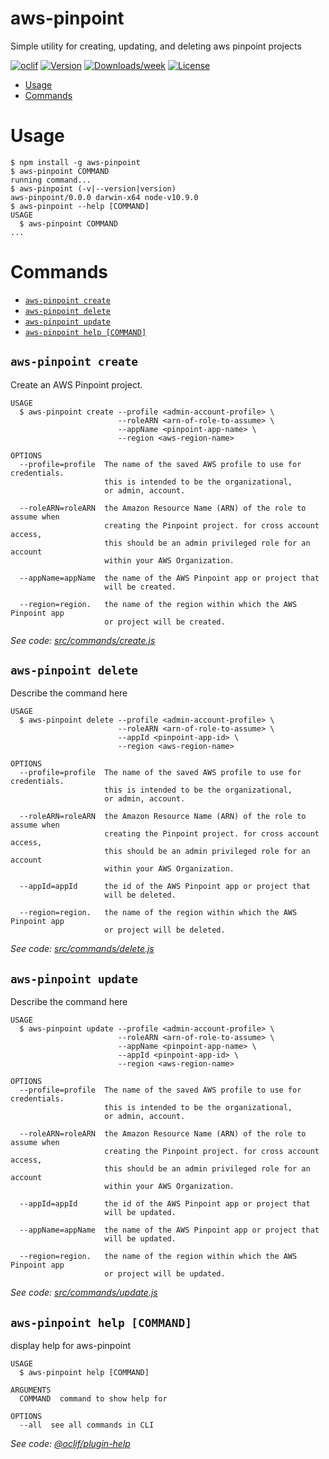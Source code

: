 aws-pinpoint
============

Simple utility for creating, updating, and deleting aws pinpoint projects

[![oclif](https://img.shields.io/badge/cli-oclif-brightgreen.svg)](https://oclif.io)
[![Version](https://img.shields.io/npm/v/aws-pinpoint.svg)](https://npmjs.org/package/aws-pinpoint)
[![Downloads/week](https://img.shields.io/npm/dw/aws-pinpoint.svg)](https://npmjs.org/package/aws-pinpoint)
[![License](https://img.shields.io/npm/l/aws-pinpoint.svg)](https://github.com/aws-utilities/aws-pinpoint/blob/master/package.json)

<!-- toc -->
* [Usage](#usage)
* [Commands](#commands)
<!-- tocstop -->
# Usage
<!-- usage -->
```sh-session
$ npm install -g aws-pinpoint
$ aws-pinpoint COMMAND
running command...
$ aws-pinpoint (-v|--version|version)
aws-pinpoint/0.0.0 darwin-x64 node-v10.9.0
$ aws-pinpoint --help [COMMAND]
USAGE
  $ aws-pinpoint COMMAND
...
```
<!-- usagestop -->
# Commands
<!-- commands -->
* [`aws-pinpoint create`](#aws-pinpoint-create)
* [`aws-pinpoint delete`](#aws-pinpoint-delete)
* [`aws-pinpoint update`](#aws-pinpoint-update)
* [`aws-pinpoint help [COMMAND]`](#aws-pinpoint-help-command)

## `aws-pinpoint create`

Create an AWS Pinpoint project.

```
USAGE
  $ aws-pinpoint create --profile <admin-account-profile> \
                        --roleARN <arn-of-role-to-assume> \
                        --appName <pinpoint-app-name> \
                        --region <aws-region-name>

OPTIONS
  --profile=profile  The name of the saved AWS profile to use for credentials.
                     this is intended to be the organizational, 
                     or admin, account.
                     
  --roleARN=roleARN  the Amazon Resource Name (ARN) of the role to assume when 
                     creating the Pinpoint project. for cross account access,
                     this should be an admin privileged role for an account 
                     within your AWS Organization.
  
  --appName=appName  the name of the AWS Pinpoint app or project that 
                     will be created.
                     
  --region=region.   the name of the region within which the AWS Pinpoint app
                     or project will be created.

```

_See code: [src/commands/create.js](https://github.com/aws-utilities/aws-pinpoint/blob/v0.0.0/src/commands/create.js)_

## `aws-pinpoint delete`

Describe the command here

```
USAGE
  $ aws-pinpoint delete --profile <admin-account-profile> \
                        --roleARN <arn-of-role-to-assume> \
                        --appId <pinpoint-app-id> \
                        --region <aws-region-name>

OPTIONS
  --profile=profile  The name of the saved AWS profile to use for credentials.
                     this is intended to be the organizational, 
                     or admin, account.
                     
  --roleARN=roleARN  the Amazon Resource Name (ARN) of the role to assume when 
                     creating the Pinpoint project. for cross account access,
                     this should be an admin privileged role for an account 
                     within your AWS Organization.
  
  --appId=appId      the id of the AWS Pinpoint app or project that 
                     will be deleted.
                     
  --region=region.   the name of the region within which the AWS Pinpoint app
                     or project will be deleted.
```

_See code: [src/commands/delete.js](https://github.com/aws-utilities/aws-pinpoint/blob/v0.0.0/src/commands/delete.js)_

## `aws-pinpoint update`

Describe the command here

```
USAGE
  $ aws-pinpoint update --profile <admin-account-profile> \
                        --roleARN <arn-of-role-to-assume> \
                        --appName <pinpoint-app-name> \
                        --appId <pinpoint-app-id> \
                        --region <aws-region-name>

OPTIONS
  --profile=profile  The name of the saved AWS profile to use for credentials.
                     this is intended to be the organizational, 
                     or admin, account.
                     
  --roleARN=roleARN  the Amazon Resource Name (ARN) of the role to assume when 
                     creating the Pinpoint project. for cross account access,
                     this should be an admin privileged role for an account 
                     within your AWS Organization.
  
  --appId=appId      the id of the AWS Pinpoint app or project that 
                     will be updated.
                     
  --appName=appName  the name of the AWS Pinpoint app or project that 
                     will be updated.
                     
  --region=region.   the name of the region within which the AWS Pinpoint app
                     or project will be updated.
```

_See code: [src/commands/update.js](https://github.com/aws-utilities/aws-pinpoint/blob/v0.0.0/src/commands/update.js)_

## `aws-pinpoint help [COMMAND]`

display help for aws-pinpoint

```
USAGE
  $ aws-pinpoint help [COMMAND]

ARGUMENTS
  COMMAND  command to show help for

OPTIONS
  --all  see all commands in CLI
```

_See code: [@oclif/plugin-help](https://github.com/oclif/plugin-help/blob/v2.1.4/src/commands/help.ts)_

<!-- commandsstop -->
